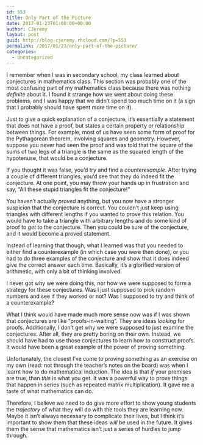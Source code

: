```yaml
---
id: 553
title: Only Part of the Picture
date: 2017-01-23T01:08:00+00:00
author: CJeremy
layout: post
guid: http://blog-cjeremy.rhcloud.com/?p=553
permalink: /2017/01/23/only-part-of-the-picture/
categories:
  - Uncategorized
---
```

I remember when I was in secondary school, my class learned about conjectures in mathematics class. This section was probably one of the most confusing part of my mathematics class because there was nothing _definite_ about it. I found it strange how we went about doing these problems, and I was happy that we didn&#8217;t spend too much time on it (a sign that I probably should have spent _more_ time on it).

Just to give a quick explanation of a conjecture, it&#8217;s essentially a statement that does not have a proof, but states a certain property or relationship between things. For example, most of us have seen some form of proof for the Pythagorean theorem, involving squares and geometry. However, suppose you never had seen the proof and was told that the square of the sums of two legs of a triangle is the same as the squared length of the hypotenuse, that would be a conjecture.

If you thought it was false, you&#8217;d try and find a _counterexample_. After trying a couple of different triangles, you&#8217;d see that they do indeed fit the conjecture. At one point, you may throw your hands up in frustration and say, &#8220;All these stupid triangles fit the conjecture!&#8221;

You haven&#8217;t actually _proved_ anything, but you now have a stronger suspicion that the conjecture is correct. You couldn&#8217;t just keep using triangles with different lengths if you wanted to prove this relation. You would have to take a triangle with arbitrary lengths and do some kind of proof to _get_ to the conjecture. Then you could be sure of the conjecture, and it would become a proved statement.

Instead of learning that though, what I learned was that you needed to either find a counterexample (in which case you were then done), or you had to do three examples of the conjecture and show that it does indeed give the correct answer each time. Basically, it&#8217;s a glorified version of arithmetic, with only a bit of thinking involved.

I never got why we were doing this, nor how we were supposed to form a strategy for these conjectures. Was I just supposed to pick random numbers and see if they worked or not? Was I supposed to try and think of a counterexample?

What I think would have made much more sense now was if I was shown that conjectures are like &#8220;proofs-in-waiting&#8221;. They are ideas _looking_ for proofs. Additionally, I don&#8217;t get why we were supposed to just examine the conjectures. After all, they are pretty boring on their own. Instead, we should have had to use those conjectures to learn how to construct proofs. It would have been a great example of the power of proving something.

Unfortunately, the closest I&#8217;ve come to proving something as an exercise on my own (read: not through the teacher&#8217;s notes on the board) was when I learnt how to do mathematical induction. The idea is that _if_ your premises are true, than _this_ is what you get. It was a powerful way to prove things that happen in series (such as repeated matrix multiplication). It gave me a taste of what mathematics can do.

Therefore, I believe we need to do give more effort to show young students the _trajectory_ of what they will do with the tools they are learning now. Maybe it isn&#8217;t always necessary to complicate their lives, but I think it&#8217;s important to show them that these ideas _will_ be used in the future. It gives them the sense that mathematics isn&#8217;t just a series of hurdles to jump through.